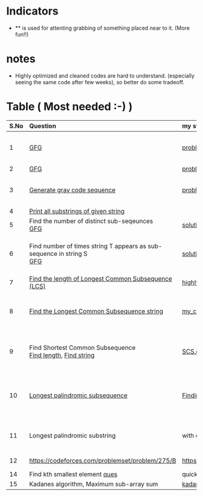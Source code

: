 # Indicators
- ** is used for attenting grabbing of something placed near to it. (More fun!!)

# notes
- Highly optimized and cleaned codes are hard to understand. (especially seeing the same code after few weeks), so better do some tradeoff.

# Table ( Most needed :-) )
|S.No | Question | my stuff | notes | keywords | Time | Space
|:---|:--|:--|:--|:--|:---|:---|
|1 | [GFG](https://www.geeksforgeeks.org/swap-characters-in-a-string/) | [problem1.cpp](problem1.cpp) | Effecient approach is nice food for thought! | Nothing much!!, use brain to solve | O(N) | O(N) |
| 2 | [GFG](https://www.geeksforgeeks.org/find-ith-index-character-in-a-binary-string-obtained-after-n-iterations-set-2/) | [problem2.cpp](problem2.cpp) | | | O(N) | O(N) |
| 3 | [Generate gray code sequence](https://www.geeksforgeeks.org/generate-n-bit-gray-codes/) |  [problem3.cpp](problem3.cpp) | Good facts of gray code and its generation | | O(2^N) | O(N) |
| 4 | [Print all substrings of given string](https://www.geeksforgeeks.org/program-print-substrings-given-string/) | | | | O(N^2)** | O(N) | 
| 5 | Find the number of distinct sub-seqeunces <br/> [GFG](https://www.geeksforgeeks.org/count-distinct-subsequences/) | [solution4.cpp](solution4.cpp) | | ```dp``` | O(n) | O(1) |
| 6 | Find number of times string T appears as sub-sequence in string S <br/> [GFG](https://www.geeksforgeeks.org/count-distinct-occurrences-as-a-subsequence/) | [solution5](solution5) | Want to see dry run? check it out here [solution5](solution5)  | ```dp``` | O(n*m) | O(n*m) |
| 7 | [Find the length of Longest Common Subsequence (LCS)](https://leetcode.com/problems/longest-common-subsequence/submissions/1342591094/) | [highly_optimized_code](solution6.cpp) | | ```dp``` | O(n*m) | O(min(n,m)) |
| 8 | [Find the Longest Common Subsequence string](https://www.naukri.com/code360/problems/print-longest-common-subsequence_8416383) | [my_code](find_lcs_string.cpp) | I dont think we can have better space complexity. | ```dp``` | O(n*m) | O(n*m) |  
| 9 | Find Shortest Common Subsequence <br/> [Find length](https://www.geeksforgeeks.org/shortest-common-supersequence/), [Find string](https://leetcode.com/problems/shortest-common-supersequence/description/) | [SCS.cpp](SCS.cpp), [space_optimized_SCS.cpp](space_optimized_SCS.cpp), [using_LCS_for_SCS.cpp](using_LCS_for_SCS.cpp) | Two approaches: 1) using direct dp 2) using LCS | ```dp``` | O(n*m) | O(min(n,m)) |
| 10 | [Longest palindromic subsequence](https://www.geeksforgeeks.org/longest-palindromic-subsequence-dp-12/) | [Finding both length and string](LPS.cpp), [LPS_space_optimized.cpp](LPS_space_optimized.cpp) | Two approaches 1) using LCS 2) using direct dp | ```dp``` | O(n^2) | O(n) |
| 11 | Longest palindromic substring | with dp | there is effecient O(n) algo as well.| | | |
| 12 | https://codeforces.com/problemset/problem/275/B | https://codeforces.com/contest/275/submission/275272759 | | ```2-d dp``` | O(n^2 * m^2) | O(n*m) | 
| 14 | Find kth smallest element [ques](https://www.geeksforgeeks.org/kth-smallest-largest-element-in-unsorted-array/) | quick_select approach, count sort approach |
| 15 | Kadanes algorithm, Maximum sub-array sum | [kadanes_algo.cpp](kadanes_algo.cpp) | | | O(n) | O(1) |


